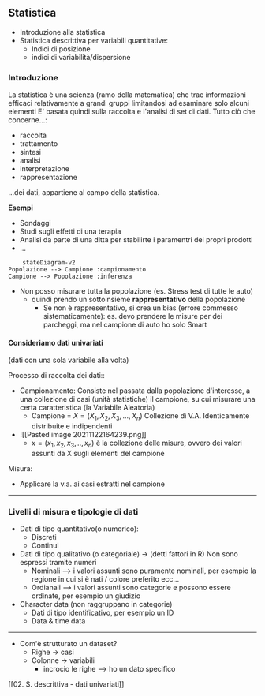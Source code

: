 ## Statistica
- Introduzione alla statistica
- Statistica descrittiva per variabili quantitative:
	- Indici di posizione
	- indici di variabilità/dispersione

### Introduzione

La statistica è una scienza (ramo della matematica) che trae informazioni efficaci relativamente a grandi gruppi limitandosi ad esaminare solo alcuni elementi 
E' basata quindi sulla raccolta e l'analisi di set di dati.
Tutto ciò che concerne...:
- raccolta
- trattamento
- sintesi
- analisi 
- interpretazione
- rappresentazione

...dei dati, appartiene al campo della statistica.

**Esempi**
- Sondaggi
- Studi sugli effetti di una terapia
- Analisi da parte di una ditta per stabilirte i paramentri dei propri prodotti
- ...

```mermaid 
	stateDiagram-v2
Popolazione --> Campione :campionamento
Campione --> Popolazione :inferenza
````
- Non posso misurare tutta la popolazione (es. Stress test di tutte le auto)
	- quindi prendo un sottoinsieme **rappresentativo** della popolazione
		- Se non è rappresentativo, si crea un bias (errore commesso sistematicamente): es. devo prendere le misure per dei parcheggi, ma nel campione di auto ho solo Smart

#### Consideriamo dati univariati
 (dati con una sola variabile alla volta)

Processo di raccolta dei dati::
- Campionamento: Consiste nel passata dalla popolazione d'interesse, a una collezione di casi (unità statistiche) il campione, su cui misurare una certa caratteristica (la Variabile Aleatoria)
	- Campione = $X=(X_1,X_2,X_3,...,X_n)$ Collezione di V.A. Identicamente distribuite e indipendenti
-  ![[Pasted image 20211122164239.png]]
	-  $x=(x_1,x_2,x_3,..,x_n)$ è la collezione delle misure, ovvero dei valori assunti da X sugli elementi del campione

Misura:
- Applicare la v.a. ai casi estratti nel campione

---
### Livelli di misura e tipologie di dati
- Dati di tipo quantitativo(o numerico):
	- Discreti
	- Continui
- Dati di tipo qualitativo (o categoriale) -> (detti fattori in R)
   Non sono espressi tramite numeri
	- Nominali --> i valori assunti sono puramente nominali, per esempio la regione in cui si è nati / colore preferito ecc...
	- Ordianali --> i valori assunti sono categorie e possono essere ordinate, per esempio un giudizio
- Character data (non raggruppano in categorie)
	- Dati di tipo identificativo, per esempio un ID 
	- Data & time data

---
 - Com'è strutturato un dataset?
	 - Righe -> casi
	 - Colonne -> variabili
		 - incrocio le righe --> ho un dato specifico

 [[02. S. descrittiva - dati univariati]]